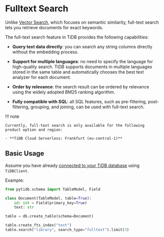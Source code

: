 # Fulltext Search

Unlike [Vector Search](./vector-search.md), which focuses on semantic similarity, full-text search lets you retrieve documents for exact keywords. 

The full-text search feature in TiDB provides the following capabilities:

- **Query text data directly**: you can search any string columns directly without the embedding process.

- **Support for multiple languages**: no need to specify the language for high-quality search. TiDB supports documents in multiple languages stored in the same table and automatically chooses the best text analyzer for each document.

- **Order by relevance**: the search result can be ordered by relevance using the widely adopted BM25 ranking algorithm.

- **Fully compatible with SQL**: all SQL features, such as pre-filtering, post-filtering, grouping, and joining, can be used with full-text search.

!!! note

    Currently, full-text search is only available for the following product option and region:
    
    - **TiDB Cloud Serverless: Frankfurt (eu-central-1)**

## Basic Usage

Assume you have already [connected to your TiDB database](./connect.md) using `TiDBClient`.

Example:

```python hl_lines="9 10"
from pytidb.schema import TableModel, Field

class Document(TableModel, table=True):
    id: int = Field(primary_key=True)
    text: str

table = db.create_table(schema=Document)

table.create_fts_index("text")
table.search("library", search_type="fulltext").limit(3)
```
